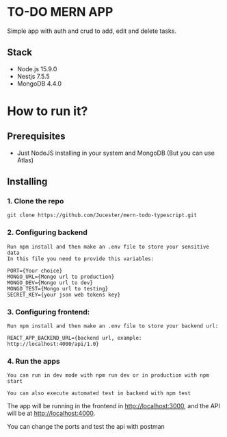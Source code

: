 # TO-DO MERN APP

Simple app with auth and crud to add, edit and delete tasks.

## Stack

* Node.js 15.9.0
* Nestjs 7.5.5
* MongoDB 4.4.0

# How to run it?

## Prerequisites

* Just NodeJS installing in your system and MongoDB (But you can use Atlas) 
 
## Installing


### 1. Clone the repo

```
git clone https://github.com/Jucester/mern-todo-typescript.git
```

### 2. Configuring backend

```
Run npm install and then make an .env file to store your sensitive data
In this file you need to provide this variables:

PORT={Your choice}
MONGO_URL={Mongo url to production}
MONGO_DEV={Mongo url to dev}
MONGO_TEST={Mongo url to testing}
SECRET_KEY={your json web tokens key}
```



### 3. Configuring frontend:

```
Run npm install and then make an .env file to store your backend url:

REACT_APP_BACKEND_URL={backend url, example: http://localhost:4000/api/1.0}
```

### 4. Run the apps

```
You can run in dev mode with npm run dev or in production with npm start

You can also execute automated test in backend with npm test
```

The app will be running in the frontend in [http://localhost:3000](http://localhost:3000), and the API will be at [http://localhost:4000](http://localhost:4000).

You can change the ports and test the api with postman

